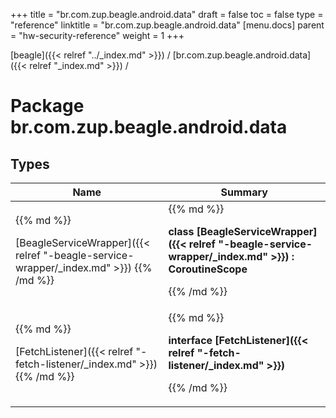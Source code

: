 +++
title = "br.com.zup.beagle.android.data"
draft = false
toc = false
type = "reference"
linktitle = "br.com.zup.beagle.android.data"
[menu.docs]
  parent = "hw-security-reference"
  weight = 1
+++

[beagle]({{< relref "../_index.md" >}}) / [br.com.zup.beagle.android.data]({{< relref "_index.md" >}}) / 



# Package br.com.zup.beagle.android.data  


## Types  
<table>
  
<thead>
<tr>
<th>
Name  
</th>
<th>
Summary  
</th>
  
</tr>
</thead>
<tbody>
<tr>
<td>
{{% md %}}

[BeagleServiceWrapper]({{< relref "-beagle-service-wrapper/_index.md" >}})
{{% /md %}}
</td>
<td>
{{% md %}}

  
<b>class [BeagleServiceWrapper]({{< relref "-beagle-service-wrapper/_index.md" >}}) : CoroutineScope</b>  



{{% /md %}}
</td>
</tr>

<tr>
<td>
{{% md %}}

[FetchListener]({{< relref "-fetch-listener/_index.md" >}})
{{% /md %}}
</td>
<td>
{{% md %}}

  
<b>interface [FetchListener]({{< relref "-fetch-listener/_index.md" >}})</b>  



{{% /md %}}
</td>
</tr>

</tbody>
</table>

